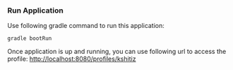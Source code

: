### Run Application
Use following gradle command to run this application:
```
gradle bootRun
```
Once application is up and running, you can use following url to access the profile:
[http://localhost:8080/profiles/kshitiz](http://localhost:8080/profiles/kshitiz)

